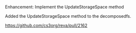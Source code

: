 Enhancement: Implement the UpdateStorageSpace method

Added the UpdateStorageSpace method to the decomposedfs.

https://github.com/cs3org/reva/pull/2162
